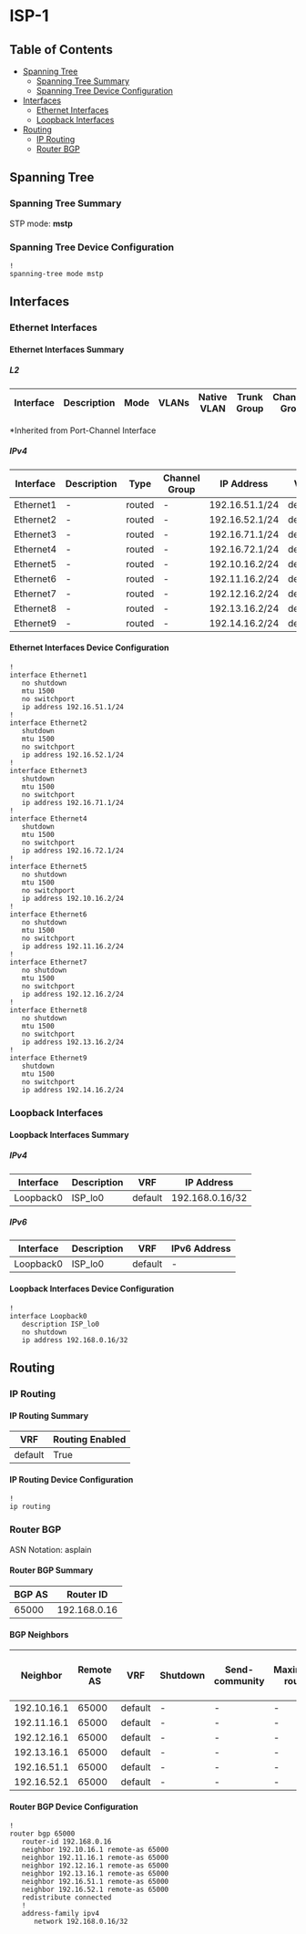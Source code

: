 # ISP-1

## Table of Contents

- [Spanning Tree](#spanning-tree)
  - [Spanning Tree Summary](#spanning-tree-summary)
  - [Spanning Tree Device Configuration](#spanning-tree-device-configuration)
- [Interfaces](#interfaces)
  - [Ethernet Interfaces](#ethernet-interfaces)
  - [Loopback Interfaces](#loopback-interfaces)
- [Routing](#routing)
  - [IP Routing](#ip-routing)
  - [Router BGP](#router-bgp)

## Spanning Tree

### Spanning Tree Summary

STP mode: **mstp**

### Spanning Tree Device Configuration

```eos
!
spanning-tree mode mstp
```

## Interfaces

### Ethernet Interfaces

#### Ethernet Interfaces Summary

##### L2

| Interface | Description | Mode | VLANs | Native VLAN | Trunk Group | Channel-Group |
| --------- | ----------- | ---- | ----- | ----------- | ----------- | ------------- |

*Inherited from Port-Channel Interface

##### IPv4

| Interface | Description | Type | Channel Group | IP Address | VRF |  MTU | Shutdown | ACL In | ACL Out |
| --------- | ----------- | -----| ------------- | ---------- | ----| ---- | -------- | ------ | ------- |
| Ethernet1 | - | routed | - | 192.16.51.1/24 | default | 1500 | False | - | - |
| Ethernet2 | - | routed | - | 192.16.52.1/24 | default | 1500 | True | - | - |
| Ethernet3 | - | routed | - | 192.16.71.1/24 | default | 1500 | True | - | - |
| Ethernet4 | - | routed | - | 192.16.72.1/24 | default | 1500 | True | - | - |
| Ethernet5 | - | routed | - | 192.10.16.2/24 | default | 1500 | False | - | - |
| Ethernet6 | - | routed | - | 192.11.16.2/24 | default | 1500 | False | - | - |
| Ethernet7 | - | routed | - | 192.12.16.2/24 | default | 1500 | False | - | - |
| Ethernet8 | - | routed | - | 192.13.16.2/24 | default | 1500 | False | - | - |
| Ethernet9 | - | routed | - | 192.14.16.2/24 | default | 1500 | True | - | - |

#### Ethernet Interfaces Device Configuration

```eos
!
interface Ethernet1
   no shutdown
   mtu 1500
   no switchport
   ip address 192.16.51.1/24
!
interface Ethernet2
   shutdown
   mtu 1500
   no switchport
   ip address 192.16.52.1/24
!
interface Ethernet3
   shutdown
   mtu 1500
   no switchport
   ip address 192.16.71.1/24
!
interface Ethernet4
   shutdown
   mtu 1500
   no switchport
   ip address 192.16.72.1/24
!
interface Ethernet5
   no shutdown
   mtu 1500
   no switchport
   ip address 192.10.16.2/24
!
interface Ethernet6
   no shutdown
   mtu 1500
   no switchport
   ip address 192.11.16.2/24
!
interface Ethernet7
   no shutdown
   mtu 1500
   no switchport
   ip address 192.12.16.2/24
!
interface Ethernet8
   no shutdown
   mtu 1500
   no switchport
   ip address 192.13.16.2/24
!
interface Ethernet9
   shutdown
   mtu 1500
   no switchport
   ip address 192.14.16.2/24
```

### Loopback Interfaces

#### Loopback Interfaces Summary

##### IPv4

| Interface | Description | VRF | IP Address |
| --------- | ----------- | --- | ---------- |
| Loopback0 | ISP_lo0 | default | 192.168.0.16/32 |

##### IPv6

| Interface | Description | VRF | IPv6 Address |
| --------- | ----------- | --- | ------------ |
| Loopback0 | ISP_lo0 | default | - |

#### Loopback Interfaces Device Configuration

```eos
!
interface Loopback0
   description ISP_lo0
   no shutdown
   ip address 192.168.0.16/32
```

## Routing

### IP Routing

#### IP Routing Summary

| VRF | Routing Enabled |
| --- | --------------- |
| default | True |

#### IP Routing Device Configuration

```eos
!
ip routing
```

### Router BGP

ASN Notation: asplain

#### Router BGP Summary

| BGP AS | Router ID |
| ------ | --------- |
| 65000 | 192.168.0.16 |

#### BGP Neighbors

| Neighbor | Remote AS | VRF | Shutdown | Send-community | Maximum-routes | Allowas-in | BFD | RIB Pre-Policy Retain | Route-Reflector Client | Passive | TTL Max Hops |
| -------- | --------- | --- | -------- | -------------- | -------------- | ---------- | --- | --------------------- | ---------------------- | ------- | ------------ |
| 192.10.16.1 | 65000 | default | - | - | - | - | - | - | - | - | - |
| 192.11.16.1 | 65000 | default | - | - | - | - | - | - | - | - | - |
| 192.12.16.1 | 65000 | default | - | - | - | - | - | - | - | - | - |
| 192.13.16.1 | 65000 | default | - | - | - | - | - | - | - | - | - |
| 192.16.51.1 | 65000 | default | - | - | - | - | - | - | - | - | - |
| 192.16.52.1 | 65000 | default | - | - | - | - | - | - | - | - | - |

#### Router BGP Device Configuration

```eos
!
router bgp 65000
   router-id 192.168.0.16
   neighbor 192.10.16.1 remote-as 65000
   neighbor 192.11.16.1 remote-as 65000
   neighbor 192.12.16.1 remote-as 65000
   neighbor 192.13.16.1 remote-as 65000
   neighbor 192.16.51.1 remote-as 65000
   neighbor 192.16.52.1 remote-as 65000
   redistribute connected
   !
   address-family ipv4
      network 192.168.0.16/32
```
